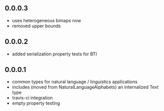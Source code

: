 0.0.0.3
-------

- uses heterogeneous bimaps now
- removed upper bounds

0.0.0.2
-------

- added serialization property tests for BTI

0.0.0.1
-------

- common types for natural language / linguistics applications
- includes (moved from NaturalLanguageAlphabets) an internalized Text type
- travis-ci integration
- empty property testing

